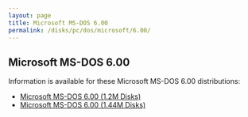 ```yaml
---
layout: page
title: Microsoft MS-DOS 6.00
permalink: /disks/pc/dos/microsoft/6.00/
---
```


Microsoft MS-DOS 6.00
---

Information is available for these Microsoft MS-DOS 6.00 distributions:

* [Microsoft MS-DOS 6.00 (1.2M Disks)](1200K/)
* [Microsoft MS-DOS 6.00 (1.44M Disks)](1440K/)
